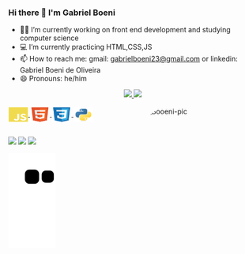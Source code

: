 ### Hi there 👋 I'm Gabriel Boeni

- 👨‍💻 I’m currently working on front end development and studying computer science
- 💻 I’m currently practicing HTML,CSS,JS
- 📫 How to reach me: gmail: gabrielboeni23@gmail.com or linkedin: Gabriel Boeni de Oliveira
- 😄 Pronouns: he/him

<div align="center">
  <a href="https://github.com/booeni">
  <img height="180em" src="https://github-readme-stats.vercel.app/api?username=booeni&show_icons=true&theme=jolly&include_all_commits=true&count_private=true"/>
  <img height="180em" src="https://github-readme-stats.vercel.app/api/top-langs/?username=booeni&layout=compact&langs_count=7&theme=jolly"/>
</div>
  
  <div style="display: inline_block"><br>
  <img align="center" alt="Rafa-Js" height="30" width="40" src="https://raw.githubusercontent.com/devicons/devicon/master/icons/javascript/javascript-plain.svg">
  <img align="center" alt="Rafa-HTML" height="30" width="40" src="https://raw.githubusercontent.com/devicons/devicon/master/icons/html5/html5-original.svg">
  <img align="center" alt="Rafa-CSS" height="30" width="40" src="https://raw.githubusercontent.com/devicons/devicon/master/icons/css3/css3-original.svg">
  <img align="center" alt="Rafa-Python" height="30" width="40" src="https://raw.githubusercontent.com/devicons/devicon/master/icons/python/python-original.svg">
    <img align="right" alt="Booeni-pic" height="320" width="230" style="border-radius:50px;" src="https://i.pinimg.com/originals/87/e7/5d/87e75d3779e998715beaae5cebed4e85.gif">
</div>
  
  ##
  
  <div>
  <a href="https://www.instagram.com/gabriel_boeni/" target="_blank"><img src="https://img.shields.io/badge/-Instagram-%23E4405F?style=for-the-badge&logo=instagram&logoColor=white" target="_blank"></a>
  <a href = "mailto:gabrielboeni23@gmail.com"><img src="https://img.shields.io/badge/-Gmail-%23333?style=for-the-badge&logo=gmail&logoColor=white" target="_blank"></a>
  <a href="https://www.linkedin.com/in/gabrielboeni/" target="_blank"><img src="https://img.shields.io/badge/-LinkedIn-%230077B5?style=for-the-badge&logo=linkedin&logoColor=white" target="_blank"></a> 
  </div>
  
  ![Snake animation](https://github.com/booeni/booeni/blob/output/github-contribution-grid-snake.svg)
